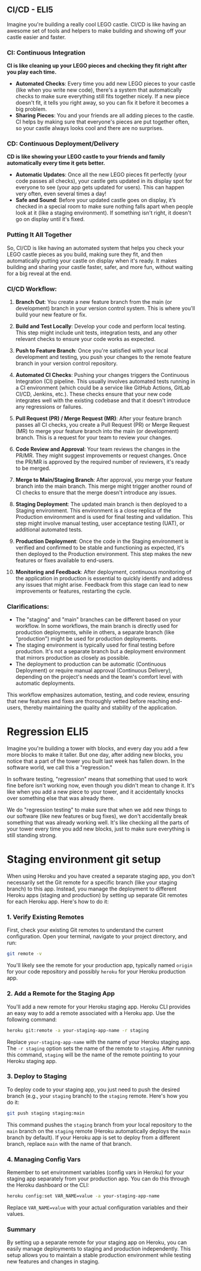 

## CI/CD - ELI5
Imagine you're building a really cool LEGO castle. CI/CD is like having an awesome set of tools and helpers to make building and showing off your castle easier and faster.

### CI: Continuous Integration

**CI is like cleaning up your LEGO pieces and checking they fit right after you play each time.**

- **Automated Checks**: Every time you add new LEGO pieces to your castle (like when you write new code), there's a system that automatically checks to make sure everything still fits together nicely. If a new piece doesn't fit, it tells you right away, so you can fix it before it becomes a big problem.
- **Sharing Pieces**: You and your friends are all adding pieces to the castle. CI helps by making sure that everyone's pieces are put together often, so your castle always looks cool and there are no surprises.

### CD: Continuous Deployment/Delivery

**CD is like showing your LEGO castle to your friends and family automatically every time it gets better.**

- **Automatic Updates**: Once all the new LEGO pieces fit perfectly (your code passes all checks), your castle gets updated in its display spot for everyone to see (your app gets updated for users). This can happen very often, even several times a day!
- **Safe and Sound**: Before your updated castle goes on display, it’s checked in a special room to make sure nothing falls apart when people look at it (like a staging environment). If something isn't right, it doesn't go on display until it's fixed.

### Putting It All Together

So, CI/CD is like having an automated system that helps you check your LEGO castle pieces as you build, making sure they fit, and then automatically putting your castle on display when it's ready. It makes building and sharing your castle faster, safer, and more fun, without waiting for a big reveal at the end.



### CI/CD Workflow:

1. **Branch Out**: You create a new feature branch from the main (or development) branch in your version control system. This is where you'll build your new feature or fix.

2. **Build and Test Locally**: Develop your code and perform local testing. This step might include unit tests, integration tests, and any other relevant checks to ensure your code works as expected.

3. **Push to Feature Branch**: Once you're satisfied with your local development and testing, you push your changes to the remote feature branch in your version control repository.

4. **Automated CI Checks**: Pushing your changes triggers the Continuous Integration (CI) pipeline. This usually involves automated tests running in a CI environment (which could be a service like GitHub Actions, GitLab CI/CD, Jenkins, etc.). These checks ensure that your new code integrates well with the existing codebase and that it doesn't introduce any regressions or failures.

5. **Pull Request (PR) / Merge Request (MR)**: After your feature branch passes all CI checks, you create a Pull Request (PR) or Merge Request (MR) to merge your feature branch into the main (or development) branch. This is a request for your team to review your changes.

6. **Code Review and Approval**: Your team reviews the changes in the PR/MR. They might suggest improvements or request changes. Once the PR/MR is approved by the required number of reviewers, it's ready to be merged.

7. **Merge to Main/Staging Branch**: After approval, you merge your feature branch into the main branch. This merge might trigger another round of CI checks to ensure that the merge doesn't introduce any issues.

8. **Staging Deployment**: The updated main branch is then deployed to a Staging environment. This environment is a close replica of the Production environment and is used for final testing and validation. This step might involve manual testing, user acceptance testing (UAT), or additional automated tests.

9. **Production Deployment**: Once the code in the Staging environment is verified and confirmed to be stable and functioning as expected, it's then deployed to the Production environment. This step makes the new features or fixes available to end-users.

10. **Monitoring and Feedback**: After deployment, continuous monitoring of the application in production is essential to quickly identify and address any issues that might arise. Feedback from this stage can lead to new improvements or features, restarting the cycle.

### Clarifications:

- The "staging" and "main" branches can be different based on your workflow. In some workflows, the main branch is directly used for production deployments, while in others, a separate branch (like "production") might be used for production deployments.
- The staging environment is typically used for final testing before production. It's not a separate branch but a deployment environment that mirrors production as closely as possible.
- The deployment to production can be automatic (Continuous Deployment) or require manual approval (Continuous Delivery), depending on the project's needs and the team's comfort level with automatic deployments.

This workflow emphasizes automation, testing, and code review, ensuring that new features and fixes are thoroughly vetted before reaching end-users, thereby maintaining the quality and stability of the application.



# Regression ELI5
Imagine you're building a tower with blocks, and every day you add a few more blocks to make it taller. But one day, after adding new blocks, you notice that a part of the tower you built last week has fallen down. In the software world, we call this a "regression."

In software testing, "regression" means that something that used to work fine before isn't working now, even though you didn't mean to change it. It's like when you add a new piece to your tower, and it accidentally knocks over something else that was already there.

We do "regression testing" to make sure that when we add new things to our software (like new features or bug fixes), we don't accidentally break something that was already working well. It's like checking all the parts of your tower every time you add new blocks, just to make sure everything is still standing strong.












# Staging environment git setup
When using Heroku and you have created a separate staging app, you don't necessarily set the Git remote for a specific branch (like your staging branch) to this app. Instead, you manage the deployment to different Heroku apps (staging and production) by setting up separate Git remotes for each Heroku app. Here's how to do it:

### 1. Verify Existing Remotes

First, check your existing Git remotes to understand the current configuration. Open your terminal, navigate to your project directory, and run:

```bash
git remote -v
```

You'll likely see the remote for your production app, typically named `origin` for your code repository and possibly `heroku` for your Heroku production app.

### 2. Add a Remote for the Staging App

You'll add a new remote for your Heroku staging app. Heroku CLI provides an easy way to add a remote associated with a Heroku app. Use the following command:

```bash
heroku git:remote -a your-staging-app-name -r staging
```

Replace `your-staging-app-name` with the name of your Heroku staging app. The `-r staging` option sets the name of the remote to `staging`. After running this command, `staging` will be the name of the remote pointing to your Heroku staging app.

### 3. Deploy to Staging

To deploy code to your staging app, you just need to push the desired branch (e.g., your `staging` branch) to the `staging` remote. Here's how you do it:

```bash
git push staging staging:main
```

This command pushes the `staging` branch from your local repository to the `main` branch on the `staging` remote (Heroku automatically deploys the `main` branch by default). If your Heroku app is set to deploy from a different branch, replace `main` with the name of that branch.

### 4. Managing Config Vars

Remember to set environment variables (config vars in Heroku) for your staging app separately from your production app. You can do this through the Heroku dashboard or the CLI:

```bash
heroku config:set VAR_NAME=value -a your-staging-app-name
```

Replace `VAR_NAME=value` with your actual configuration variables and their values.

### Summary

By setting up a separate remote for your staging app on Heroku, you can easily manage deployments to staging and production independently. This setup allows you to maintain a stable production environment while testing new features and changes in staging.
